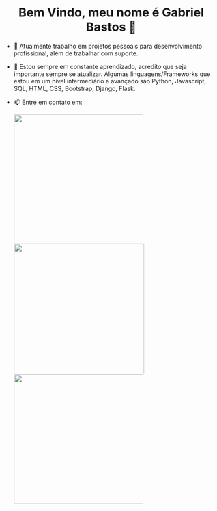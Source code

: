 ### <h1 align="center"> Bem Vindo, meu nome é Gabriel Bastos 👋</h1>



- 🔭 Atualmente trabalho em projetos pessoais para desenvolvimento profissional, além de trabalhar com suporte.<br>
- 🌱 Estou sempre em constante aprendizado, acredito que seja importante sempre se atualizar. Algumas linguagens/Frameworks que estou em um nível intermediário a avançado são Python, Javascript, SQL, HTML, CSS, Bootstrap, Django, Flask.<br>

- 📫 Entre em contato em:<br>

  <img src="https://github.com/bastosgabriel312/images/blob/master/linkedin.png?raw=true" heigth=125 width=303> <img src="https://github.com/bastosgabriel312/images/blob/master/Gmail.png?raw=true" heigth=125 width=305> <img src="https://github.com/bastosgabriel312/images/blob/master/whatsapp.jpg?raw=true" heigth=125 width=303> 

<!--
        <a href="https://www.linkedin.com/in/bastosgabriel312"> LinkedIn</a> <br> 
        <a href="mailto:bastosgabriel312@gmail.com">E-mail</a><br>
        <a href="https://wa.me/55011991677867"> Whatsapp </a> <br>
-->

    
